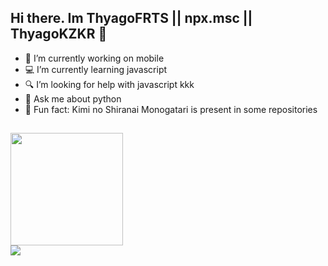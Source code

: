 ## Hi there. Im ThyagoFRTS || npx.msc || ThyagoKZKR 👋

- 🔭 I’m currently working on mobile
- 💻 I’m currently learning javascript
- 🔍 I’m looking for help with javascript kkk
- 💬 Ask me about python
- 📌 Fun fact: Kimi no Shiranai Monogatari is present in some repositories

##

<div style="align-items:center;">
  <img height="180em" src="https://github-readme-stats.vercel.app/api?username=ThyagoFRTS&show_icons=true&count_private=true&theme=omni">
</div>

<div style="align-items:center;">
  <img src="https://github-readme-stats.vercel.app/api/top-langs/?username=ThyagoFRTS&layout=card&theme=omni">
</div>

##


